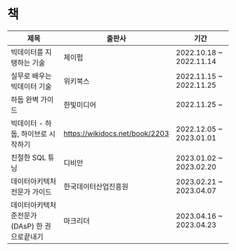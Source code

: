 # 책
| 제목                          | 출판사                            | 기간                      |
|-----------------------------|--------------------------------|-------------------------|
| 빅데이터를 지탱하는 기술               | 제이펍                            | 2022.10.18 ~ 2022.11.14 |
| 실무로 배우는 빅데이터 기술             | 위키북스                           | 2022.11.15 ~ 2022.11.25 |
| 하둡 완벽 가이드                   | 한빛미디어                          | 2022.11.25 ~            | 
| 빅데이터 - 하둡, 하이브로 시작하기        | https://wikidocs.net/book/2203 | 2022.12.05 ~ 2023.01.01 |
 | 친절한 SQL 튜닝 | 디비안                            | 2023.01.02 ~ 2023.02.20 |
 | 데이터아키텍처 전문가 가이드 | 한국데이터산업진흥원                     | 2023.02.21 ~ 2023.04.07 |
 | 데이터아키텍처 준전문가(DAsP) 한 권으로끝내기 | 마크리더                           | 2023.04.16 ~ 2023.04.23 |

